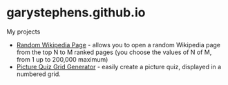 # garystephens.github.io
My projects
* [Random Wikipedia Page](/RandomWikipediaPage) - allows you to open a random Wikipedia page from the top N to M ranked pages (you choose the values of N of M, from 1 up to 200,000 maximum)
* [Picture Quiz Grid Generator](/picture-quiz-grid-generator) - easily create a picture quiz, displayed in a numbered grid.
